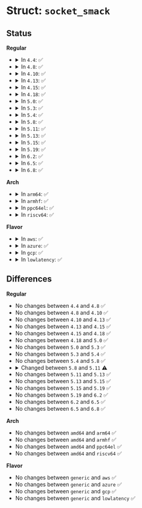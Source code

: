 # Struct: <code>socket_smack</code>

## Status
<b>Regular</b>
<ul>
<li>
<details>
<summary>In <code>4.4</code>: ✅</summary>

```c
struct socket_smack {
    struct smack_known *smk_out;
    struct smack_known *smk_in;
    struct smack_known *smk_packet;
};
```
</details>
</li>
<li>
<details>
<summary>In <code>4.8</code>: ✅</summary>

```c
struct socket_smack {
    struct smack_known *smk_out;
    struct smack_known *smk_in;
    struct smack_known *smk_packet;
};
```
</details>
</li>
<li>
<details>
<summary>In <code>4.10</code>: ✅</summary>

```c
struct socket_smack {
    struct smack_known *smk_out;
    struct smack_known *smk_in;
    struct smack_known *smk_packet;
};
```
</details>
</li>
<li>
<details>
<summary>In <code>4.13</code>: ✅</summary>

```c
struct socket_smack {
    struct smack_known *smk_out;
    struct smack_known *smk_in;
    struct smack_known *smk_packet;
};
```
</details>
</li>
<li>
<details>
<summary>In <code>4.15</code>: ✅</summary>

```c
struct socket_smack {
    struct smack_known *smk_out;
    struct smack_known *smk_in;
    struct smack_known *smk_packet;
};
```
</details>
</li>
<li>
<details>
<summary>In <code>4.18</code>: ✅</summary>

```c
struct socket_smack {
    struct smack_known *smk_out;
    struct smack_known *smk_in;
    struct smack_known *smk_packet;
};
```
</details>
</li>
<li>
<details>
<summary>In <code>5.0</code>: ✅</summary>

```c
struct socket_smack {
    struct smack_known *smk_out;
    struct smack_known *smk_in;
    struct smack_known *smk_packet;
};
```
</details>
</li>
<li>
<details>
<summary>In <code>5.3</code>: ✅</summary>

```c
struct socket_smack {
    struct smack_known *smk_out;
    struct smack_known *smk_in;
    struct smack_known *smk_packet;
};
```
</details>
</li>
<li>
<details>
<summary>In <code>5.4</code>: ✅</summary>

```c
struct socket_smack {
    struct smack_known *smk_out;
    struct smack_known *smk_in;
    struct smack_known *smk_packet;
};
```
</details>
</li>
<li>
<details>
<summary>In <code>5.8</code>: ✅</summary>

```c
struct socket_smack {
    struct smack_known *smk_out;
    struct smack_known *smk_in;
    struct smack_known *smk_packet;
};
```
</details>
</li>
<li>
<details>
<summary>In <code>5.11</code>: ✅</summary>

```c
struct socket_smack {
    struct smack_known *smk_out;
    struct smack_known *smk_in;
    struct smack_known *smk_packet;
    int smk_state;
};
```
</details>
</li>
<li>
<details>
<summary>In <code>5.13</code>: ✅</summary>

```c
struct socket_smack {
    struct smack_known *smk_out;
    struct smack_known *smk_in;
    struct smack_known *smk_packet;
    int smk_state;
};
```
</details>
</li>
<li>
<details>
<summary>In <code>5.15</code>: ✅</summary>

```c
struct socket_smack {
    struct smack_known *smk_out;
    struct smack_known *smk_in;
    struct smack_known *smk_packet;
    int smk_state;
};
```
</details>
</li>
<li>
<details>
<summary>In <code>5.19</code>: ✅</summary>

```c
struct socket_smack {
    struct smack_known *smk_out;
    struct smack_known *smk_in;
    struct smack_known *smk_packet;
    int smk_state;
};
```
</details>
</li>
<li>
<details>
<summary>In <code>6.2</code>: ✅</summary>

```c
struct socket_smack {
    struct smack_known *smk_out;
    struct smack_known *smk_in;
    struct smack_known *smk_packet;
    int smk_state;
};
```
</details>
</li>
<li>
<details>
<summary>In <code>6.5</code>: ✅</summary>

```c
struct socket_smack {
    struct smack_known *smk_out;
    struct smack_known *smk_in;
    struct smack_known *smk_packet;
    int smk_state;
};
```
</details>
</li>
<li>
<details>
<summary>In <code>6.8</code>: ✅</summary>

```c
struct socket_smack {
    struct smack_known *smk_out;
    struct smack_known *smk_in;
    struct smack_known *smk_packet;
    int smk_state;
};
```
</details>
</li>
</ul>
<b>Arch</b>
<ul>
<li>
<details>
<summary>In <code>arm64</code>: ✅</summary>

```c
struct socket_smack {
    struct smack_known *smk_out;
    struct smack_known *smk_in;
    struct smack_known *smk_packet;
};
```
</details>
</li>
<li>
<details>
<summary>In <code>armhf</code>: ✅</summary>

```c
struct socket_smack {
    struct smack_known *smk_out;
    struct smack_known *smk_in;
    struct smack_known *smk_packet;
};
```
</details>
</li>
<li>
<details>
<summary>In <code>ppc64el</code>: ✅</summary>

```c
struct socket_smack {
    struct smack_known *smk_out;
    struct smack_known *smk_in;
    struct smack_known *smk_packet;
};
```
</details>
</li>
<li>
<details>
<summary>In <code>riscv64</code>: ✅</summary>

```c
struct socket_smack {
    struct smack_known *smk_out;
    struct smack_known *smk_in;
    struct smack_known *smk_packet;
};
```
</details>
</li>
</ul>
<b>Flavor</b>
<ul>
<li>
<details>
<summary>In <code>aws</code>: ✅</summary>

```c
struct socket_smack {
    struct smack_known *smk_out;
    struct smack_known *smk_in;
    struct smack_known *smk_packet;
};
```
</details>
</li>
<li>
<details>
<summary>In <code>azure</code>: ✅</summary>

```c
struct socket_smack {
    struct smack_known *smk_out;
    struct smack_known *smk_in;
    struct smack_known *smk_packet;
};
```
</details>
</li>
<li>
<details>
<summary>In <code>gcp</code>: ✅</summary>

```c
struct socket_smack {
    struct smack_known *smk_out;
    struct smack_known *smk_in;
    struct smack_known *smk_packet;
};
```
</details>
</li>
<li>
<details>
<summary>In <code>lowlatency</code>: ✅</summary>

```c
struct socket_smack {
    struct smack_known *smk_out;
    struct smack_known *smk_in;
    struct smack_known *smk_packet;
};
```
</details>
</li>
</ul>

## Differences
<b>Regular</b>
<ul>
<li>
No changes between <code>4.4</code> and <code>4.8</code> ✅
</li>
<li>
No changes between <code>4.8</code> and <code>4.10</code> ✅
</li>
<li>
No changes between <code>4.10</code> and <code>4.13</code> ✅
</li>
<li>
No changes between <code>4.13</code> and <code>4.15</code> ✅
</li>
<li>
No changes between <code>4.15</code> and <code>4.18</code> ✅
</li>
<li>
No changes between <code>4.18</code> and <code>5.0</code> ✅
</li>
<li>
No changes between <code>5.0</code> and <code>5.3</code> ✅
</li>
<li>
No changes between <code>5.3</code> and <code>5.4</code> ✅
</li>
<li>
No changes between <code>5.4</code> and <code>5.8</code> ✅
</li>
<li>
<details>
<summary>Changed between <code>5.8</code> and <code>5.11</code> ⚠️</summary>
<ul>
<li>
<b>Field added. </b>
<code>int smk_state</code>
</li>
</ul>
</details>
</li>
<li>
No changes between <code>5.11</code> and <code>5.13</code> ✅
</li>
<li>
No changes between <code>5.13</code> and <code>5.15</code> ✅
</li>
<li>
No changes between <code>5.15</code> and <code>5.19</code> ✅
</li>
<li>
No changes between <code>5.19</code> and <code>6.2</code> ✅
</li>
<li>
No changes between <code>6.2</code> and <code>6.5</code> ✅
</li>
<li>
No changes between <code>6.5</code> and <code>6.8</code> ✅
</li>
</ul>
<b>Arch</b>
<ul>
<li>
No changes between <code>amd64</code> and <code>arm64</code> ✅
</li>
<li>
No changes between <code>amd64</code> and <code>armhf</code> ✅
</li>
<li>
No changes between <code>amd64</code> and <code>ppc64el</code> ✅
</li>
<li>
No changes between <code>amd64</code> and <code>riscv64</code> ✅
</li>
</ul>
<b>Flavor</b>
<ul>
<li>
No changes between <code>generic</code> and <code>aws</code> ✅
</li>
<li>
No changes between <code>generic</code> and <code>azure</code> ✅
</li>
<li>
No changes between <code>generic</code> and <code>gcp</code> ✅
</li>
<li>
No changes between <code>generic</code> and <code>lowlatency</code> ✅
</li>
</ul>
